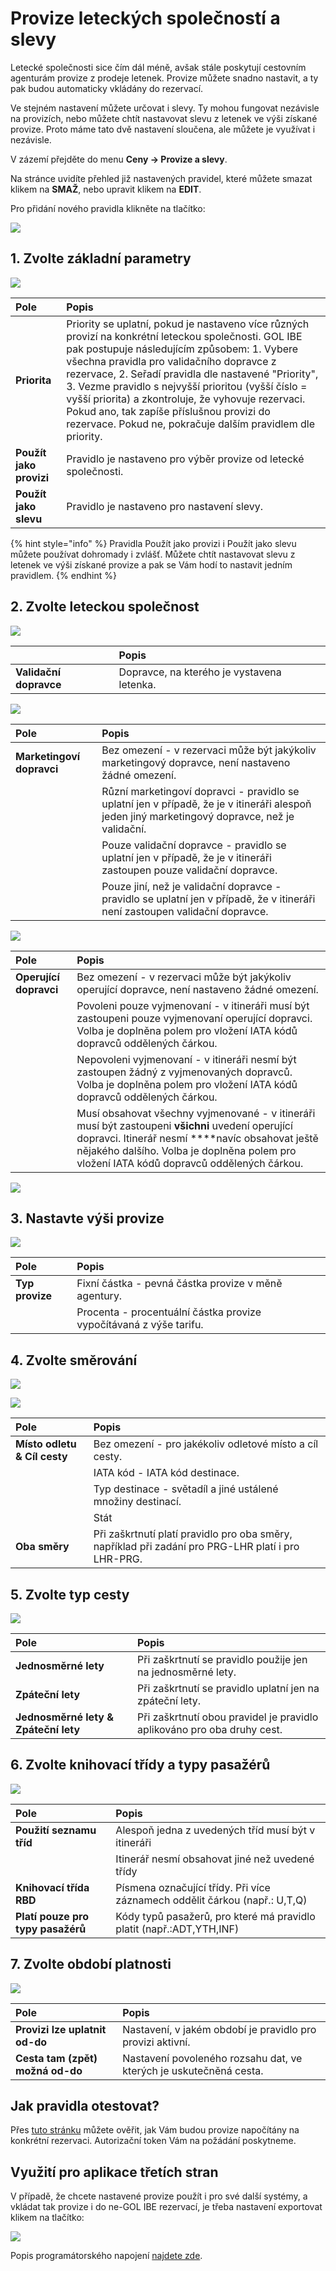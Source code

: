 # Provize leteckých společností a slevy

Letecké společnosti sice čím dál méně, avšak stále poskytují cestovním agenturám provize z prodeje letenek. Provize můžete snadno nastavit, a ty pak budou automaticky vkládány do rezervací.

Ve stejném nastavení můžete určovat i slevy. Ty mohou fungovat nezávisle na provizích, nebo můžete chtít nastavovat slevu z letenek ve výši získané provize. Proto máme tato dvě nastavení sloučena, ale můžete je využívat i nezávisle.

V zázemí přejděte do menu **Ceny -&gt; Provize a slevy**.

Na stránce uvidíte přehled již nastavených pravidel, které můžete smazat klikem na **SMAŽ**, nebo upravit klikem na **EDIT**.

Pro přidání nového pravidla klikněte na tlačítko:

![](../.gitbook/assets/image%20%2836%29.png)

## 1. Zvolte základní parametry

![](../.gitbook/assets/image%20%2816%29.png)

| Pole | Popis |
| :--- | :--- |
| **Priorita** | Priority se uplatní, pokud je nastaveno více různých provizí na konkrétní leteckou společnosti. GOL IBE pak postupuje následujícím způsobem: 1. Vybere všechna pravidla pro validačního dopravce z rezervace, 2. Seřadí pravidla dle nastavené "Priority", 3. Vezme pravidlo s nejvyšší prioritou \(vyšší číslo = vyšší priorita\) a zkontroluje, že vyhovuje rezervaci. Pokud ano, tak zapíše příslušnou provizi do rezervace. Pokud ne, pokračuje dalším pravidlem dle priority. |
| **Použít jako provizi** | Pravidlo je nastaveno pro výběr provize od letecké společnosti. |
| **Použít jako slevu** | Pravidlo je nastaveno pro nastavení slevy. |

{% hint style="info" %}
Pravidla Použít jako provizi i Použít jako slevu můžete používat dohromady i zvlášť. Můžete chtít nastavovat slevu z letenek ve výši získané provize a pak se Vám hodí to nastavit jedním pravidlem.
{% endhint %}

## 2.  Zvolte leteckou společnost

![](../.gitbook/assets/image%20%2832%29.png)

|  | Popis |
| :--- | :--- |
| **Validační dopravce** | Dopravce, na kterého je vystavena letenka. |

![](../.gitbook/assets/image%20%2843%29.png)

| **Pole** | Popis |
| :--- | :--- |
| **Marketingoví dopravci** | Bez omezení - v rezervaci může být jakýkoliv marketingový dopravce, není nastaveno žádné omezení. |
|  | Různí marketingoví dopravci - pravidlo se uplatní jen v případě, že je v itineráři alespoň jeden jiný marketingový dopravce, než je validační. |
|  | Pouze validační dopravce - pravidlo se uplatní jen v případě, že je v itineráři zastoupen pouze validační dopravce. |
|  | Pouze jiní, než je validační dopravce - pravidlo se uplatní jen v případě, že v itineráři není zastoupen validační dopravce. |

![](../.gitbook/assets/image%20%2823%29.png)

| **Pole** | Popis |
| :--- | :--- |
| **Operující dopravci** | Bez omezení - v rezervaci může být jakýkoliv operující dopravce, není nastaveno žádné omezení. |
|  | Povoleni pouze vyjmenovaní - v itineráři musí být zastoupeni pouze vyjmenovaní operující dopravci. Volba je doplněna polem pro vložení IATA kódů dopravců oddělených čárkou. |
|  | Nepovoleni vyjmenovaní - v itineráři nesmí být zastoupen žádný z vyjmenovaných dopravců. Volba je doplněna polem pro vložení IATA kódů dopravců oddělených čárkou. |
|  | Musí obsahovat všechny vyjmenované - v itineráři musí být zastoupeni **všichni** uvedení operující dopravci. Itinerář nesmí ****navíc obsahovat ještě nějakého dalšího. Volba je doplněna polem pro vložení IATA kódů dopravců oddělených čárkou. |

![](../.gitbook/assets/image%20%287%29.png)

## 3.  Nastavte výši provize

![](../.gitbook/assets/image%20%2817%29.png)

| **Pole** | Popis |
| :--- | :--- |
| **Typ provize** | Fixní částka - pevná částka provize v měně agentury. |
|  | Procenta - procentuální částka provize vypočítávaná z výše tarifu. |

## 4.  Zvolte směrování

![](../.gitbook/assets/image%20%2819%29.png)

![](../.gitbook/assets/image%20%2822%29.png)

| **Pole** | Popis |
| :--- | :--- |
| **Místo odletu & Cíl cesty** | Bez omezení - pro jakékoliv odletové místo a cíl cesty. |
|  | IATA kód - IATA kód destinace. |
|  | Typ destinace - světadíl a jiné ustálené množiny destinací. |
|  | Stát |
| **Oba směry** | Při zaškrtnutí platí pravidlo pro oba směry, například při zadání pro PRG-LHR platí i pro LHR-PRG. |

## 5. Zvolte typ cesty

![](../.gitbook/assets/image%20%289%29.png)

| **Pole** | Popis |
| :--- | :--- |
| **Jednosměrné lety** | Při zaškrtnutí se pravidlo použije jen na jednosměrné lety. |
| **Zpáteční lety** | Při zaškrtnutí se pravidlo uplatní jen na zpáteční lety. |
| **Jednosměrné lety & Zpáteční lety** | Při zaškrtnutí obou pravidel je pravidlo aplikováno pro oba druhy cest. |

## 6. Zvolte knihovací třídy a typy pasažérů

![](../.gitbook/assets/image%20%286%29.png)

| Pole | Popis |
| :--- | :--- |
| **Použití seznamu tříd** | Alespoň jedna z uvedených tříd musí být v itineráři |
|  | Itinerář nesmí obsahovat jiné než uvedené třídy |
| **Knihovací třída RBD** | Písmena označující třídy. Při více záznamech oddělit čárkou \(např.: U,T,Q\) |
| **Platí pouze pro typy pasažérů** | Kódy typů pasažerů, pro které má pravidlo platit \(např.:ADT,YTH,INF\) |

## 7. Zvolte období platnosti

![](../.gitbook/assets/image%20%2842%29.png)

| Pole | Popis |
| :--- | :--- |
| **Provizi lze uplatnit od-do** | Nastavení, v jakém období je pravidlo pro provizi aktivní. |
| **Cesta tam \(zpět\) možná od-do** | Nastavení povoleného rozsahu dat, ve kterých je uskutečněná cesta. |

## Jak pravidla otestovat?

Přes [tuto stránku](https://cm.golibe.com/) můžete ověřit, jak Vám budou provize napočítány na konkrétní rezervaci. Autorizační token Vám na požádání poskytneme.

## Využití pro aplikace třetích stran

V případě, že chcete nastavené provize použít i pro své další systémy, a vkládat tak provize i do ne-GOL IBE rezervací, je třeba nastavení exportovat klikem na tlačítko:

![](../.gitbook/assets/image%20%285%29.png)

Popis programátorského napojení [najdete zde](https://misecz.gitbooks.io/commission-microservice/content/).

